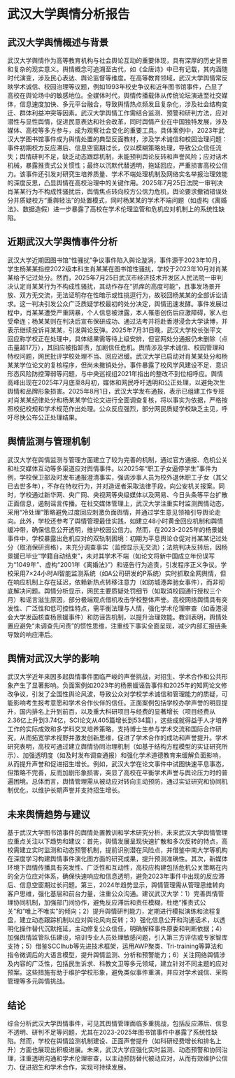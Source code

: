 # 武汉大学舆情分析报告

## 武汉大学舆情概述与背景

武汉大学舆情作为高等教育机构与社会舆论互动的重要体现，具有深厚的历史背景和复杂的现实意义。舆情概念可追溯至古代，如《全唐诗》中已有记载，其内涵随时代演变，涉及民心表达、舆论监督等维度。在高等教育领域，武汉大学舆情常反映学术诚信、校园治理等议题，例如1993年校史争议和近年图书馆事件，凸显了高校在舆论场中的敏感地位。全媒体时代，舆情传播载体从传统论坛演进至社交媒体，信息速度加快、多元平台融合，导致舆情热点频发且复杂化，涉及社会结构变迁、群体利益冲突等因素。武汉大学舆情工作需结合监测、预警和研判方法，应对潜性与显性舆情，促进民意表达和社会改革，同时舆情产业在中国独特发展，涉及媒体、高校等多方参与，成为观察社会变化的重要工具。具体案例中，2023年武汉大学图书馆事件成为舆情处置的典型反面教材，涉及学术诚信和校园治理问题：事件初期校方反应滞后、信息空窗期过长，仅以模糊策略处理，导致公众信任流失；舆情研判不足，缺乏动态跟踪机制，未能预判舆论反转和声誉风险；应对话术机械，暴露推责式公关惯性；最终以沉默代替透明，拖延回应，严重损害高校公信力。该事件还引发对研究生培养质量、学术不端处理机制及网络实名举报治理效能的深度反思，凸显舆情在高校治理中的关键作用。2025年7月25日法院一审判决肖某某行为不构成性骚扰后，舆情焦点转向校方公信力危机，舆论要求撤销错误处分并质疑校方“重舆轻法”的处置模式，同时杨某某的学术不端问题（如虚构《离婚法》、数据造假）进一步暴露了高校在学术伦理监管和危机应对机制上的系统性缺陷。

## 近期武汉大学舆情事件分析

武汉大学近期因图书馆“性骚扰”争议事件陷入舆论漩涡，事件源于2023年10月，学生杨某某指控2022级本科生肖某某在图书馆性骚扰，学校于2023年10月对肖某某给予记过处分。然而，2025年7月25日武汉市经济技术开发区人民法院一审判决认定肖某某行为不构成性骚扰，其动作存在“抓痒的高度可能”，且事发场景开放、双方无交流，无法证明存在性暗示或性挑逗行为，故驳回杨某某的全部诉讼请求。这一判决引发公众广泛质疑学校最初的处分决定，舆情迅速发酵。事件发展过程中，肖某某遭受严重网暴，个人信息被泄露，本人罹患创伤后应激障碍，家人也受牵连；杨某某则在判决后宣布保研成功、通过法考并将赴香港浸会大学读博，并表示继续投诉肖某某，引发舆论反弹。2025年7月31日晚，武汉大学校长张平文回应称学校正在处理中，具体结果需等待上级安排，但官网处分通报仍未删除（点击量超17万），其回应被指卸责，加剧信任危机。舆情涉及学术诚信、校园管理和特权问题，网民批评学校处理不当、回应迟缓。武汉大学已启动对肖某某处分和杨某某学位论文的复核程序，但尚未撤销处分。事件暴露了校风学风建设不足、意识形态风险防控薄弱等问题，与中央巡视组2021年指出的整改不到位相呼应。舆情高峰出现在2025年7月底至8月初，媒体和网民呼吁透明和公正处理，以避免次生舆情和品牌形象损害。2025年8月1日，武汉大学发布通报，表示已组建工作专班对肖某某纪律处分和杨某某学位论文进行全面调查复核，将以事实为依据，严格按照校纪校规和学术规范作出处理。公众反应强烈，部分网民质疑学校缺乏主见，呼吁尽快公布公正处理结果。

## 舆情监测与管理机制

武汉大学在舆情监测与管理方面建立了较为完善的机制，通过官方通报、危机公关和社交媒体互动等多渠道应对舆情事件。以2025年“职工子女逼停学生”事件为例，学校保卫部及时发布通报澄清事实，强调涉事人员为校外退休职工子女（其父已去世多年），不存在特权行为，并对造谣者采取法律手段，向公安机关报案。同时，学校通过新华网、央广网、央视网等央级媒体以及网易、今日头条等平台扩散正面信息，遏制谣言传播。在社交媒体管理上，武汉大学注重实时监测舆情动态，采用“冷处理”策略避免过度回应刺激负面舆情，并通过学生意见领袖引导舆论走向。此外，学校还参考了舆情管理最佳实践，如建立48小时黄金回应机制和舆情缓冲带，确保信息公开透明，维护校园公信力。然而，在2023-2025年的杨景媛事件中，学校暴露出危机应对的双轨制困境：初期为平息舆论仓促对肖某某记过处分（取消保研资格），未充分调查事实（监控显示无交流）；法院判决反转后，因杨景媛已毕业“学籍自动结束”，未对其学术不端（如论文将新中国成立年份误写为“1049年”、虚构“2001年《离婚法》”）和诬告行为追责，引发程序正义争议。学校采用7×24小时AI智能监测系统（如A公司研发的P系统）实时抓取全网舆情，但在响应机制上存在延迟，依赖新热点转移注意力（如防城港奔驰女事件），而非彻底解决问题。舆情分析显示，网民主要质疑处罚细节（如取消校园通行授权三个月）和谣言滋生原因，部分极端观点借机攻击学校整体声誉。高校网络舆情具有突发性、广泛性和低可控性特点，需平衡法理与人情，强化学术伦理审查（如香港浸会大学发函核查杨景媛事件）和防诬告机制，以提升治理效能。教训表明，舆情处置应避免“未调查先问责”的惯性思维，注重线下事实全面呈现，减少内部汇报链条导致的响应滞后。

## 舆情对武汉大学的影响

武汉大学近年来因多起舆情事件面临严峻的声誉挑战，对招生、学术合作和公共形象产生了显著影响。负面案例如2023年的杨景媛诬告事件和2025年的知网论文修改争议，引发了全国性舆论风波，导致公众对学校学术诚信和管理能力的质疑，可能影响考生报考意愿和学术合作伙伴的信任。正面案例包括学校办学声誉的明显提升，国内排名上升到前百，以及重大科研项目与经费的显著增长（项目经费从2.36亿上升到3.74亿，SCI论文从405篇增长到534篇），这些成就得益于人才培养工作的实际成效和多学科交叉培养策略，支持博士生参与学术交流和国际合作研究，从而拓宽学术视野并激发创新思维，促进了学术合作的成功和声誉提升。学术研究表明，高校可通过建立舆情协同治理机制（如基于结构方程模型的实证研究所示）、加强透明度（如及时发布调查通报）和强化学术道德教育来缓解负面影响，从而提升声誉和促进招生增长。例如，武汉大学在论文事件中试图快速平息事态，但策略不完善，反而加剧形象损害，突显了高校在平衡学术声誉与舆论压力时的普遍困境。总体而言，舆情管理需从被动应对转向主动预防，通过实证研究和协同机制优化，以维护长期声誉并支持招生增长。

## 未来舆情趋势与建议

基于武汉大学图书馆事件的舆情处置教训和学术研究分析，未来武汉大学舆情管理应重点关注以下趋势和建议：首先，舆情发展呈现快速扩散和多次反转的特点，高校需建立实时监测和动态预警机制，提前识别潜在风险点，并借鉴中南大学等机构在深度学习构建舆情事件演化图方面的研究成果，提升预测准确性。其次，新媒体环境下舆情传播具有突发性、广泛性和互动性，高校应构建包括危机公关策略在内的全方位应对体系，确保快速响应和信息透明，避免2023年事件中出现的反应滞后、信息空窗期过长问题。第三，2024年趋势显示，舆情管理需从管理思维转向客户思维，强化基层和前台力量，注重公众沟通。建议武汉大学：1）完善舆情管理协同机制，加强部门间协作，避免反应滞后和责任模糊，杜绝“推责式公关”和“唯上不唯实”的倾向；2）提升舆情研判能力，定期进行模拟演练和流程复盘，建立动态跟踪机制以应对舆论风向反转；3）强化信息公开和沟通话术，以透明化操作替代沉默拖延，主动修复公众信任，明确解释事件原委和判断依据；4）加强舆情监管队伍建设，培训专业人员处理敏感问题，引入第三方评估或专家智库支持；5）借鉴SCCIhub等先进技术框架，运用AWP聚类、Tri-training等算法和指令微调后的大语言模型，提升舆情监测、分析和预警能力；6）关注网络舆情涉及内容的广泛性，包括民生诉求、科教文卫等多元领域，建立针对不同主题的应对预案。这些措施有助于维护学校形象，避免类似事件重演，并应对学术诚信、采购管理等多元舆情挑战。

## 结论

综合分析武汉大学舆情事件，可见其舆情管理面临多重挑战，包括反应滞后、信息不透明、研判不足等问题，尤其在2023-2025年图书馆事件中暴露了系统性缺陷。然而，学校在舆情监测机制建设、正面声誉提升（如科研经费增长和排名上升）方面也展现出积极进展。未来，武汉大学应强化实时监测、动态预警和协同治理，注重透明沟通和学术伦理审查，以主动预防替代被动应对，从而有效维护公信力、促进招生和学术合作，实现可持续发展。